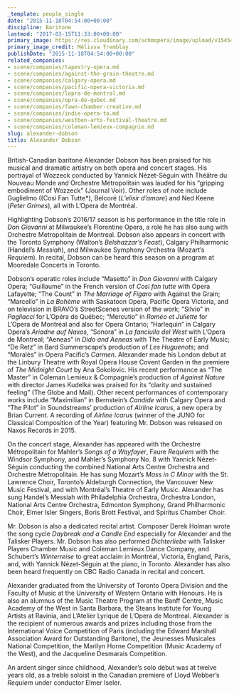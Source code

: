 ```yaml
---
_template: people_single
date: "2015-11-18T04:54:00+00:00"
discipline: Baritone
lastmod: "2017-03-15T11:33:00+00:00"
primary_image: https://res.cloudinary.com/schmopera/image/upload/v1545409169/media/webhook-uploads/1447822573442/2015-11-18---Dobson-pc-M%C3%A9lissa-Tremblay.jpg.jpg
primary_image_credit: Mélissa Tremblay
publishDate: "2015-11-18T04:54:00+00:00"
related_companies:
- scene/companies/tapestry-opera.md
- scene/companies/against-the-grain-theatre.md
- scene/companies/calgary-opera.md
- scene/companies/pacific-opera-victoria.md
- scene/companies/lopra-de-montral.md
- scene/companies/opra-de-qubec.md
- scene/companies/fawn-chamber-creative.md
- scene/companies/indie-opera-to.md
- scene/companies/westben-arts-festival-theatre.md
- scene/companies/coleman-lemieux-compagnie.md
slug: alexander-dobson
title: Alexander Dobson
---
```


British-Canadian baritone Alexander Dobson has been praised for his musical and dramatic artistry on both opera and concert stages. His portrayal of Wozzeck conducted by Yannick Nézet-Séguin with Théâtre du Nouveau Monde and Orchestre Métropolitain was lauded for his “gripping embodiment of Wozzeck” (Journal Voir). Other roles of note include Guglielmo ((Così Fan Tutte*), Belcoré (*L’elisir d’amore*) and Ned Keene (*Peter Grimes*), all with L’Opera de Montréal.

Highlighting Dobson’s 2016/17 season is his performance in the title role in *Don Giovanni* at Milwaukee’s Florentine Opera, a role he has also sung with Orchestre Metropolitain de Montreal. Dobson also appears in concert with the Toronto Symphony (Walton’s *Belshazzar’s Feast*), Calgary Philharmonic (Handel’s *Messiah*), and Milwaukee Symphony Orchestra (Mozart’s *Requiem*). In recital, Dobson can be heard this season on a program at Mooredale Concerts in Toronto.

Dobson’s operatic roles include “Masetto” in *Don Giovanni* with Calgary Opera; “Guillaume” in the French version of *Così fan tutte* with Opera Lafayette; “The Count” in *The Marriage of Figaro* with Against the Grain; “Marcello” in *La Bohème* with Saskatoon Opera, Pacific Opera Victoria, and on television in BRAVO’s StreetScenes version of the work; “Silvio” in *Pagliacci* for L’Opéra de Québec; “Mercutio” in *Roméo et Juliette* for L’Opera de Montréal and also for Opera Ontario; “Harlequin” in Calgary Opera’s *Ariadne auf Naxos*, “Sonora” in *La fanciulla del West* with L’Opera de Montreal; “Aeneas” in *Dido and Aeneas* with The Theatre of Early Music; “De Retz” in Bard Summerscape’s production of *Les Huguenots*; and “Moralès” in Opera Pacific’s *Carmen*. Alexander made his London debut at the Linbury Theatre with Royal Opera House Covent Garden in the premiere of *The Midnight Court* by Ana Sokolovic. His recent performance as “The Master” in Coleman Lemieux & Compagnie’s production of *Against Nature* with director James Kudelka was praised for its “clarity and sustained feeling” (The Globe and Mail). Other recent performances of contemporary works include “Maximilian” in Bernstein’s *Candide* with Calgary Opera and “The Pilot” in Soundstreams’ production of *Airline Icarus*, a new opera by Brian Current. A recording of *Airline Icarus* (winner of the JUNO for Classical Composition of the Year) featuring Mr. Dobson was released on Naxos Records in 2015.

On the concert stage, Alexander has appeared with the Orchestre Métropolitain for Mahler’s *Songs of a Wayfayer*, Faure *Requiem* with the Windsor Symphony, and Mahler’s Symphony No. 8 with Yannick Nézet-Séguin conducting the combined National Arts Centre Orchestra and Orchestre Metropolitain. He has sung Mozart’s *Mass in C Minor* with the St. Lawrence Choir, Toronto’s Aldeburgh Connection, the Vancouver New Music Festival, and with Montréal’s Theatre of Early Music. Alexander has sung Handel’s Messiah with Philadelphia Orchestra, Orchestra London, National Arts Centre Orchestra, Edmonton Symphony, Grand Philharmonic Choir, Elmer Isler Singers, Boris Brott Festival, and Spiritus Chamber Choir.

Mr. Dobson is also a dedicated recital artist. Composer Derek Holman wrote the song cycle *Daybreak and a Candle End* especially for Alexander and the Talisker Players. Mr. Dobson has also performed *Dichterliebe* with Talisker Players Chamber Music and Coleman Lemieux Dance Company, and Schubert’s *Winterreise* to great acclaim in Montréal, Victoria, England, Paris, and, with Yannick Nézet-Séguin at the piano, in Toronto. Alexander has also been heard frequently on CBC Radio Canada in recital and concert.

Alexander graduated from the University of Toronto Opera Division and the Faculty of Music at the University of Western Ontario with Honours. He is also an alumnus of the Music Theatre Program at the Banff Centre, Music Academy of the West in Santa Barbara, the Steans Institute for Young Artists at Ravinia, and L’Atelier Lyrique de L’Opera de Montreal. Alexander is the recipient of numerous awards and prizes including those from the International Voice Competition of Paris (including the Edward Marshall Association Award for Outstanding Baritone), the Jeunesses Musicales National Competition, the Marilyn Horne Competition (Music Academy of the West), and the Jacqueline Desmarais Competition.

An ardent singer since childhood, Alexander’s solo début was at twelve years old, as a treble soloist in the Canadian premiere of Lloyd Webber’s *Requiem* under conductor Elmer Iseler.
